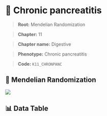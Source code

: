 # 🧪 Chronic pancreatitis

> **Root:** Mendelian Randomization

> **Chapter:** 11  

> **Chapter name:** Digestive

> **Phenotype:** Chronic pancreatitis  

> **Code:** `K11_CHRONPANC`

## 🧬 Mendelian Randomization  

<img src="/MR/Figures/Forward/K11_CHRONPANC.png"/>

## 📊 Data Table

<CsvTableMRF src="/MR/Data/Forward/K11_CHRONPANC.csv"/>
